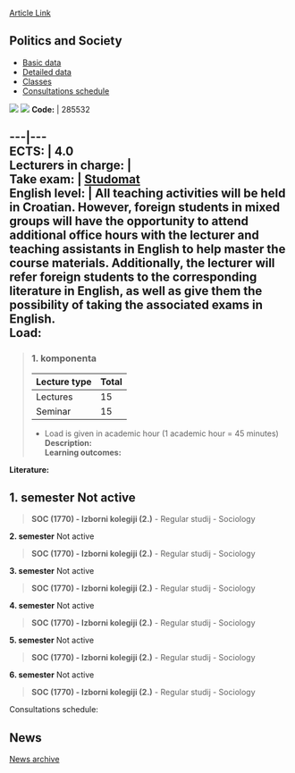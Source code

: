 [Article Link](https://www.fhs.hr/en/course/pas_b)

## Politics and Society
  * [Basic data](https://www.fhs.hr/en/course/pas_b#v1id-523812_443005_1_0 "Basic data")
  * [Detailed data](https://www.fhs.hr/en/course/pas_b#v1id-523812_443005_1_1 "Detailed data")
  * [Classes](https://www.fhs.hr/en/course/pas_b#v1id-523812_443005_1_2 "Classes")
  * [Consultations schedule](https://www.fhs.hr/en/course/pas_b#v1id-523812_443005_1_3 "Consultations schedule")


[![](https://www.fhs.hr/img/flags/gif/hr.gif)](https://www.fhs.hr/predmet/pid_b) [![](https://www.fhs.hr/img/flags/gif/gb.gif)](https://www.fhs.hr/en/course/pas_b)
**Code:** |  285532  
  
---|---  
**ECTS:** |  4.0   
**Lecturers in charge:** |   
**Take exam:** |  [Studomat](http://www.isvu.hr/studomat)  
**English level:** |  All teaching activities will be held in Croatian. However, foreign students in mixed groups will have the opportunity to attend additional office hours with the lecturer and teaching assistants in English to help master the course materials. Additionally, the lecturer will refer foreign students to the corresponding literature in English, as well as give them the possibility of taking the associated exams in English.   
**Load:**  
---  
> ### 1. komponenta
> | Lecture type | Total  
> ---|---  
> Lectures | 15  
> Seminar | 15  
> * Load is given in academic hour (1 academic hour = 45 minutes)   
**Description:**  
> **Learning outcomes:**  

  
**Literature:**  

  
**1. semester** Not active  
---  
> **SOC (1770) - Izborni kolegiji (2.)** - Regular studij - Sociology  
>   
  
**2. semester** Not active  
> **SOC (1770) - Izborni kolegiji (2.)** - Regular studij - Sociology  
>   
  
**3. semester** Not active  
> **SOC (1770) - Izborni kolegiji (2.)** - Regular studij - Sociology  
>   
  
**4. semester** Not active  
> **SOC (1770) - Izborni kolegiji (2.)** - Regular studij - Sociology  
>   
  
**5. semester** Not active  
> **SOC (1770) - Izborni kolegiji (2.)** - Regular studij - Sociology  
>   
  
**6. semester** Not active  
> **SOC (1770) - Izborni kolegiji (2.)** - Regular studij - Sociology  
>   
Consultations schedule: 


## News
[News archive](https://www.fhs.hr/en/course/pas_b?@=21tuk#news_132839 "News archive")
